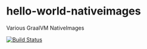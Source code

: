# hello-world-nativeimages
Various GraalVM NativeImages

[![Build Status](https://travis-matrix-badges.herokuapp.com/repos/devinsba/hello-world-nativeimages/branches/master)](https://travis-ci.com/devinsba/hello-world-nativeimages)
